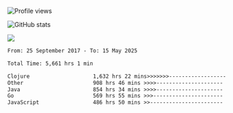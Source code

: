 ![Profile views](https://komarev.com/ghpvc/?username=liuchong)

![GitHub stats](https://github-readme-stats.vercel.app/api?username=liuchong&show_icons=true)

<img src="https://cr-skills-chart-widget.azurewebsites.net/api/api?username=liuchong&skills=Java,JavaScript,Python,Go,Rust,Zig&show-other-skills=true"/>

<!--START_SECTION:waka-->

```txt
From: 25 September 2017 - To: 15 May 2025

Total Time: 5,661 hrs 1 min

Clojure                    1,632 hrs 22 mins>>>>>>>------------------   28.84 %
Other                      908 hrs 46 mins >>>>---------------------   16.05 %
Java                       854 hrs 34 mins >>>>---------------------   15.10 %
Go                         569 hrs 55 mins >>>----------------------   10.07 %
JavaScript                 486 hrs 50 mins >>-----------------------   08.60 %
```

<!--END_SECTION:waka-->
